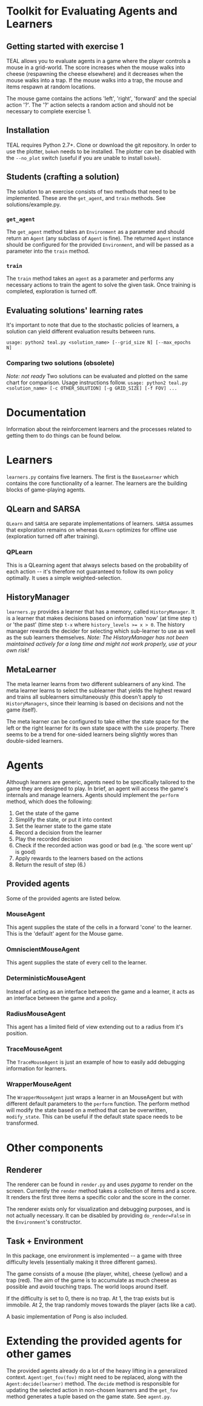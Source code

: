 # Toolkit for Evaluating Agents and Learners

## Getting started with exercise 1

TEAL allows you to evaluate agents in a game where the player controls a mouse in a grid-world. The score increases when the mouse walks into cheese (respawning the cheese elsewhere) and it decreases when the mouse walks into a trap. If the mouse walks into a trap, the mouse and items respawn at random locations.

The mouse game contains the actions 'left', 'right', 'forward' and the special action '?'. The '?' action selects a random action and should not be necessary to complete exercise 1.

## Installation

TEAL requires Python 2.7+. Clone or download the git repository. In order to use the plotter, `bokeh` needs to be installed. The plotter can be disabled with the `--no_plot` switch (useful if you are unable to install `bokeh`). 

## Students (crafting a solution)

The solution to an exercise consists of two methods that need to be implemented.
These are the `get_agent`, and `train` methods. See solutions/example.py.

### `get_agent`
The `get_agent` method takes an `Environment` as a parameter and should return an `Agent` (any subclass of `Agent` is fine). The returned `Agent` instance should be configured for the provided `Environment`, and will be passed as a parameter into the `train` method.

### `train`
The `train` method takes an `agent` as a parameter and performs any necessary actions to train the agent to solve the given task. Once training is completed, exploration is turned off.

## Evaluating solutions' learning rates
It's important to note that due to the stochastic policies of learners, a solution can yield different evaluation results between runs.

`usage: python2 teal.py <solution_name> [--grid_size N] [--max_epochs N]`

### Comparing two solutions (obsolete)
_Note: not ready_
Two solutions can be evaluated and plotted on the same chart for comparison. Usage instructions follow.
`usage: python2 teal.py <solution_name> [-c OTHER_SOLUTION] [-g GRID_SIZE] [-f FOV] ...`
                       

# Documentation
Information about the reinforcement learners and the processes related to getting them to do things can be found below.

# Learners
`learners.py` contains five learners. The first is the `BaseLearner` which contains the core functionality of a learner.
The learners are the building blocks of game-playing agents.

## QLearn and SARSA 
`QLearn` and `SARSA` are separate implementations of learners. 
`SARSA` assumes that exploration remains on whereas `QLearn` optimizes for offline use (exploration turned off after training). 

### QPLearn
This is a QLearning agent that always selects based on the probability of each action -- it's therefore not guaranteed to follow its own policy optimally. It uses a simple weighted-selection.

## HistoryManager
`learners.py` provides a learner that has a memory, called `HistoryManager`.
It is a learner that makes decisions based on information 'now' (at time step `t`) or 'the past' (time step `t-x` where `history_levels >= x > 0`.
The history manager rewards the decider for selecting which sub-learner to use as well as the sub learners themselves.
_Note: The HistoryManager has not been maintained actively for a long time and might not work properly, use at your own risk!_

## MetaLearner
The meta learner learns from two different sublearners of any kind. The meta learner learns to select the sublearner that yields the highest reward and trains all sublearners simultaneously (this doesn't apply to `HistoryManagers`, since their learning is based on decisions and not the game itself).

The meta learner can be configured to take either the state space for the left or the right learner for its own state space with the `side` property. There seems to be a trend for one-sided learners being slightly wores than double-sided learners.

# Agents

Although learners are generic, agents need to be specifically tailored to the game they are designed to play.
In brief, an agent will access the game's internals and manage learners. 
Agents should implement the `perform` method, which does the following:

1. Get the state of the game
2. Simplify the state, or put it into context
3. Set the learner state to the game state
4. Record a decision from the learner
5. Play the recorded decision
6. Check if the recorded action was good or bad (e.g. 'the score went up' is good)
7. Apply rewards to the learners based on the actions
8. Return the result of step (6.)

## Provided agents

Some of the provided agents are listed below.

### MouseAgent

This agent supplies the state of the cells in a forward 'cone' to the learner. This is the 'default' agent for the Mouse game.

### OmniscientMouseAgent

This agent supplies the state of every cell to the learner.

### DeterministicMouseAgent

Instead of acting as an interface between the game and a learner, it acts as an interface between the game and a policy.

### RadiusMouseAgent

This agent has a limited field of view extending out to a radius from it's position.

### TraceMouseAgent

The `TraceMouseAgent` is just an example of how to easily add debugging information for learners.

### WrapperMouseAgent

The `WrapperMouseAgent` just wraps a learner in an MouseAgent but with different default parameters to the `perform` function. The perform method will modify the state based on a method that can be overwritten, `modify_state`. This can be useful if the default state space needs to be transformed.

# Other components

## Renderer
 
The renderer can be found in `render.py` and uses _pygame_ to render on the screen. Currently the `render` method takes a collection of items and a score. It renders the first three items a specific color and the score in the corner.
 
The renderer exists only for visualization and debugging purposes, and is not actually necessary. It can be disabled by providing `do_render=False` in the `Environment`'s constructor.

## Task + Environment

In this package, one environment is implemented -- a game with three difficulty levels (essentially making it three different games).

The game consists of a mouse (the player, white), cheese (yellow) and a trap (red).
The aim of the game is to accumulate as much cheese as possible and avoid touching traps.
The world loops around itself.

If the difficulty is set to 0, there is no trap. At 1, the trap exists but is immobile. At 2, the trap randomly moves towards the player (acts like a cat).

A basic implementation of Pong is also included.

# Extending the provided agents for other games

The provided agents already do a lot of the heavy lifting in a generalized context. `Agent:get_fov(fov)` might need to be replaced, along with the `Agent:decide(learner)` method. The `decide` method is responsible for updating the selected action in non-chosen learners and the `get_fov` method generates a tuple based on the game state. See `agent.py`.

